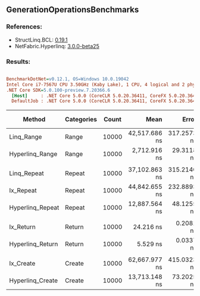 ﻿## GenerationOperationsBenchmarks

### References:
- StructLinq.BCL: [0.19.1](https://www.nuget.org/packages/StructLinq.BCL/0.19.1)
- NetFabric.Hyperlinq: [3.0.0-beta25](https://www.nuget.org/packages/NetFabric.Hyperlinq/3.0.0-beta25)

### Results:
``` ini

BenchmarkDotNet=v0.12.1, OS=Windows 10.0.19042
Intel Core i7-7567U CPU 3.50GHz (Kaby Lake), 1 CPU, 4 logical and 2 physical cores
.NET Core SDK=5.0.100-preview.7.20366.6
  [Host]     : .NET Core 5.0.0 (CoreCLR 5.0.20.36411, CoreFX 5.0.20.36411), X64 RyuJIT
  DefaultJob : .NET Core 5.0.0 (CoreCLR 5.0.20.36411, CoreFX 5.0.20.36411), X64 RyuJIT


```
|           Method | Categories | Count |          Mean |       Error |      StdDev | Ratio |  Gen 0 | Gen 1 | Gen 2 | Allocated |
|----------------- |----------- |------ |--------------:|------------:|------------:|------:|-------:|------:|------:|----------:|
|       Linq_Range |      Range | 10000 | 42,517.686 ns | 317.2573 ns | 296.7627 ns |  1.00 |      - |     - |     - |      40 B |
|  Hyperlinq_Range |      Range | 10000 |  2,712.916 ns |  29.3118 ns |  27.4183 ns |  0.06 |      - |     - |     - |         - |
|                  |            |       |               |             |             |       |        |       |       |           |
|      Linq_Repeat |     Repeat | 10000 | 37,102.863 ns | 315.2140 ns | 279.4290 ns |  1.00 |      - |     - |     - |      32 B |
|        Ix_Repeat |     Repeat | 10000 | 44,842.655 ns | 232.8893 ns | 206.4503 ns |  1.21 |      - |     - |     - |      40 B |
| Hyperlinq_Repeat |     Repeat | 10000 | 12,887.564 ns |  48.1255 ns |  42.6620 ns |  0.35 |      - |     - |     - |         - |
|                  |            |       |               |             |             |       |        |       |       |           |
|        Ix_Return |     Return | 10000 |     24.216 ns |   0.2081 ns |   0.1738 ns |  1.00 | 0.0191 |     - |     - |      40 B |
| Hyperlinq_Return |     Return | 10000 |      5.529 ns |   0.0337 ns |   0.0299 ns |  0.23 |      - |     - |     - |         - |
|                  |            |       |               |             |             |       |        |       |       |           |
|        Ix_Create |     Create | 10000 | 62,667.977 ns | 415.0323 ns | 388.2215 ns |  1.00 |      - |     - |     - |     112 B |
| Hyperlinq_Create |     Create | 10000 | 13,713.148 ns |  73.2025 ns |  68.4737 ns |  0.22 | 0.0305 |     - |     - |      64 B |
